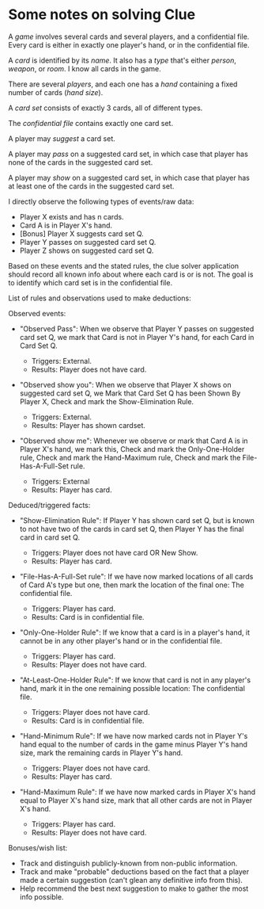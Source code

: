 # Some notes on solving Clue

A *game* involves several cards and several players, and a confidential file.  Every card is either in exactly one player's hand, or in the confidential file.

A *card* is identified by its *name*.  It also has a *type* that's either *person*, *weapon*, or *room*.  I know all cards in the game.

There are several *players*, and each one has a *hand* containing a fixed number of cards (*hand size*).

A *card set* consists of exactly 3 cards, all of different types.

The *confidential file* contains exactly one card set.

A player may *suggest* a card set.

A player may *pass* on a suggested card set, in which case that player has none of the cards in the suggested card set.

A player may *show* on a suggested card set, in which case that player has at least one of the cards in the suggested card set.


I directly observe the following types of events/raw data:

- Player X exists and has n cards.
- Card A is in Player X's hand.
- [Bonus] Player X suggests card set Q.
- Player Y passes on suggested card set Q.
- Player Z shows on suggested card set Q.

Based on these events and the stated rules, the clue solver application should record all known info about where each card is or is not.  The goal is to identify which card set is in the confidential file.

List of rules and observations used to make deductions:

Observed events:

- "Observed Pass": When we observe that Player Y passes on suggested card set Q, we mark that Card is not in Player Y's hand, for each Card in Card Set Q.
    - Triggers: External.
    - Results: Player does not have card.

- "Observed show you": When we observe that Player X shows on suggested card set Q, we Mark that Card Set Q has been Shown By Player X, Check and mark the Show-Elimination Rule.
    - Triggers: External.
    - Results: Player has shown cardset.

- "Observed show me": Whenever we observe or mark that Card A is in Player X's hand, we mark this, Check and mark the Only-One-Holder rule, Check and mark the Hand-Maximum rule, Check and mark the File-Has-A-Full-Set rule.
    - Triggers: External
    - Results: Player has card.

Deduced/triggered facts:

- "Show-Elimination Rule": If Player Y has shown card set Q, but is known to not have two of the cards in card set Q, then Player Y has the final card in card set Q.
    - Triggers: Player does not have card OR New Show.
    - Results: Player has card.

- "File-Has-A-Full-Set rule": If we have now marked locations of all cards of Card A's type but one, then mark the location of the final one: The confidential file.
    - Triggers: Player has card.
    - Results: Card is in confidential file.

- "Only-One-Holder Rule": If we know that a card is in a player's hand, it cannot be in any other player's hand or in the confidential file.
    - Triggers: Player has card.
    - Results: Player does not have card.

- "At-Least-One-Holder Rule": If we know that card is not in any player's hand, mark it in the one remaining possible location: The confidential file.
    - Triggers: Player does not have card.
    - Results: Card is in confidential file.

- "Hand-Minimum Rule": If we have now marked cards not in Player Y's hand equal to the number of cards in the game minus Player Y's hand size, mark the remaining cards in Player Y's hand.
    - Triggers: Player does not have card.
    - Results: Player has card.

- "Hand-Maximum Rule": If we have now marked cards in Player X's hand equal to Player X's hand size, mark that all other cards are not in Player X's hand.
    - Triggers: Player has card.
    - Results: Player does not have card.


Bonuses/wish list:

- Track and distinguish publicly-known from non-public information.
- Track and make "probable" deductions based on the fact that a player made a certain suggestion (can't glean any definitive info from this).
- Help recommend the best next suggestion to make to gather the most info possible.

